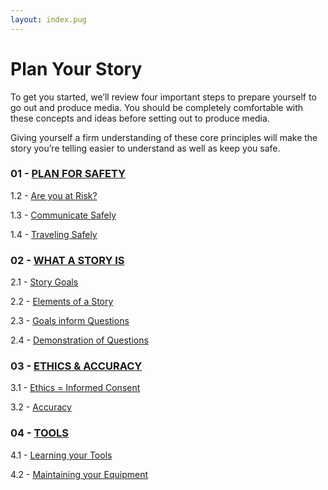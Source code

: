 ```yaml
---
layout: index.pug
---
```


# Plan Your Story

To get you started, we’ll review four important steps to prepare yourself to go out and produce
media. You should be completely comfortable with these concepts and ideas before setting out to produce media.

Giving yourself a firm understanding of these core principles will make the story you’re telling easier to understand as well as keep you safe.

### 01 - [PLAN FOR SAFETY](1-plan-for-safety)

1.2 - [Are you at Risk?](1-plan-for-safety/1-are-you-at-risk)

1.3 - [Communicate Safely](../content/plan/1-2-communicateSafely.md)

1.4 - [Traveling Safely](../content/plan/1-3-travelingSafely.md)

### 02 - [WHAT A STORY IS](../content/plan/2-0-whatAStoryIs.md)

2.1 - [Story Goals](../content/plan/2-1-storyGoals.md)

2.2 - [Elements of a Story](../content/plan/2-2-elementsOfAStory.md)

2.3 - [Goals inform Questions](../content/plan/2-3-goalsInformQuestions.md)

2.4 - [Demonstration of Questions](../content/plan/2-3-demonstrationOfQuestions.md)

### 03 - [ETHICS & ACCURACY](../content/plan/3-0-ethicsAndAccuracy.md)

3.1 - [Ethics = Informed Consent](../content/plan/3-1-ethicsEqualsInformedConsent.md)

3.2 - [Accuracy](../content/plan/3-2-accuracy.md)

### 04 - [TOOLS](../content/plan/4-0-tools.md)

4.1 - [Learning your Tools](../content/plan/4-1-learningYourTools.md)

4.2 - [Maintaining your Equipment](../content/plan/4-2-maintainingYourEquipment.md)
